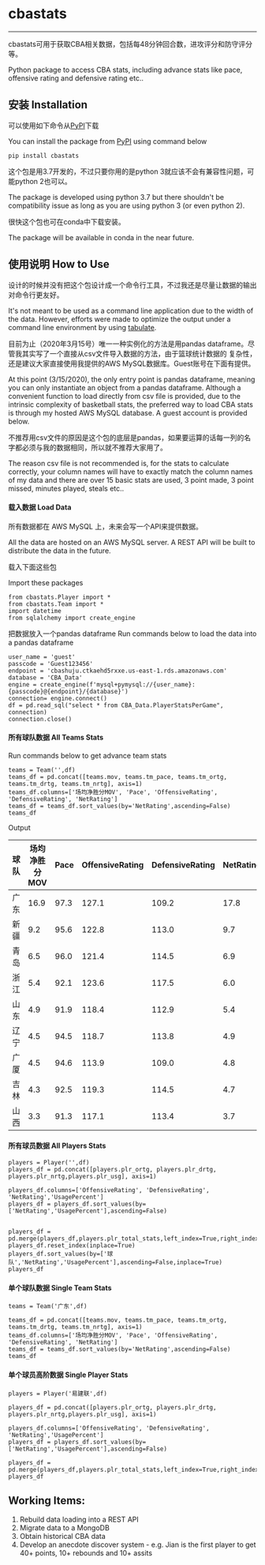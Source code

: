 # cbastats

---

cbastats可用于获取CBA相关数据，包括每48分钟回合数，进攻评分和防守评分等。

Python package to access CBA stats, including advance stats like pace, offensive rating and defensive rating etc..

 ## 安装 Installation

 可以使用如下命令从[PyPI](https://pypi.org/project/cbastats/)下载
 
 You can install the package from [PyPI](https://pypi.org/project/cbastats/) using command below 
 
 
    pip install cbastats
    
这个包是用3.7开发的，不过只要你用的是python 3就应该不会有兼容性问题，可能python 2也可以。

 The package is developed using python 3.7 but there shouldn't be compatibility issue as long as you are using python 3
 (or even python 2).
 
 很快这个包也可在conda中下载安装。
 
 The package will be available in conda in the near future.
 
 ## 使用说明 How to Use
 
 设计的时候并没有把这个包设计成一个命令行工具，不过我还是尽量让数据的输出对命令行更友好。
 
 It's not meant to be used as a command line application due to the width of the data. However, efforts were made to 
 optimize the output under a command line environment by using [tabulate](https://pypi.org/project/tabulate/).
 
 目前为止（2020年3月15号）唯一一种实例化的方法是用pandas dataframe。尽管我其实写了一个直接从csv文件导入数据的方法，由于篮球统计数据的
 复杂性，还是建议大家直接使用我提供的AWS MySQL数据库。Guest账号在下面有提供。
 
 At this point (3/15/2020), the only entry point is pandas dataframe, meaning you can only 
 instantiate an object from a pandas dataframe. Although a convenient function to load directly from csv file is 
 provided, due to the intrinsic complexity of basketball stats, the preferred way to load CBA stats is through my hosted
  AWS MySQL database. A guest account is provided below. 
  
 不推荐用csv文件的原因是这个包的底层是pandas，如果要运算的话每一列的名字都必须与我的数据相同，所以就不推荐大家用了。
  
 The reason csv file is not recommended is, for the stats to calculate correctly, your column names will have to 
 exactly match the column names of my data and there are over 15 basic stats are used, 3 point made, 3 point 
 missed, minutes played, steals etc.. 
 
 #### 载入数据 Load Data
 
 所有数据都在 AWS MySQL 上，未来会写一个API来提供数据。
 
All the data are hosted on an AWS MySQL server. A REST API will be built to distribute 
 the data in the future. 
 
 载入下面这些包
 
 Import these packages
   
    from cbastats.Player import *
    from cbastats.Team import *
    import datetime
    from sqlalchemy import create_engine
  
  把数据放入一个pandas dataframe
 Run commands below to load the data into a pandas dataframe
  
    user_name = 'guest'
    passcode = 'Guest123456'
    endpoint = 'cbashuju.ctkaehd5rxxe.us-east-1.rds.amazonaws.com'
    database = 'CBA_Data'
    engine = create_engine(f'mysql+pymysql://{user_name}:{passcode}@{endpoint}/{database}')    
    connection= engine.connect()
    df = pd.read_sql("select * from CBA_Data.PlayerStatsPerGame", connection)
    connection.close()

#### 所有球队数据 All Teams Stats
Run commands below to get advance team stats

    teams = Team('',df)
    teams_df = pd.concat([teams.mov, teams.tm_pace, teams.tm_ortg, teams.tm_drtg, teams.tm_nrtg], axis=1)
    teams_df.columns=['场均净胜分MOV', 'Pace', 'OffensiveRating', 'DefensiveRating', 'NetRating']
    teams_df = teams_df.sort_values(by='NetRating',ascending=False)
    teams_df

Output

|球队|场均净胜分MOV|	Pace	|OffensiveRating|	DefensiveRating|	NetRating|
|---|---|---|---|---|---|
|广东|	16.9|	97.3	|127.1|	109.2|	17.8|
|新疆|	9.2|	95.6|	122.8|	113.0|	9.7
|青岛|	6.5|	96.0|	121.4|	114.5|	6.9
|浙江|	5.4|	92.1|	123.6|	117.5|	6.0
|山东|	4.9|	91.9|	118.4|	112.9|	5.4
|辽宁|	4.5|	94.5|	118.7|	113.8|	4.9
|广厦|	4.5|	94.6|	113.9|	109.0|	4.8
|吉林|	4.3|	92.5|	119.3|	114.5|	4.7
|山西|	3.3|	91.3|	117.1|	113.4|	3.7

#### 所有球员数据 All Players Stats

    players = Player('',df)
    players_df = pd.concat([players.plr_ortg, players.plr_drtg, players.plr_nrtg,players.plr_usg], axis=1)
  
    players_df.columns=['OffensiveRating', 'DefensiveRating', 'NetRating','UsagePercent']
    players_df = players_df.sort_values(by=['NetRating','UsagePercent'],ascending=False)
    
    
    players_df = pd.merge(players_df,players.plr_total_stats,left_index=True,right_index=True)
    players_df.reset_index(inplace=True)
    players_df.sort_values(by=['球队','NetRating','UsagePercent'],ascending=False,inplace=True)
    players_df
    
#### 单个球队数据 Single Team Stats


    teams = Team('广东',df)
    
    teams_df = pd.concat([teams.mov, teams.tm_pace, teams.tm_ortg, teams.tm_drtg, teams.tm_nrtg], axis=1)
    teams_df.columns=['场均净胜分MOV', 'Pace', 'OffensiveRating', 'DefensiveRating', 'NetRating']
    teams_df = teams_df.sort_values(by='NetRating',ascending=False)
    teams_df


#### 单个球员高阶数据 Single Player Stats

    players = Player('易建联',df)
    
    players_df = pd.concat([players.plr_ortg, players.plr_drtg, players.plr_nrtg,players.plr_usg], axis=1)
    
    players_df.columns=['OffensiveRating', 'DefensiveRating', 'NetRating','UsagePercent']
    players_df = players_df.sort_values(by=['NetRating','UsagePercent'],ascending=False)
    
    players_df = pd.merge(players_df,players.plr_total_stats,left_index=True,right_index=True)
    players_df    


## Working Items:
1. Rebuild data loading into a REST API
2. Migrate data to a MongoDB
3. Obtain historical CBA data
4. Develop an anecdote discover system - e.g. Jian is the first player to get 40+ points, 10+ rebounds and 10+ assits
